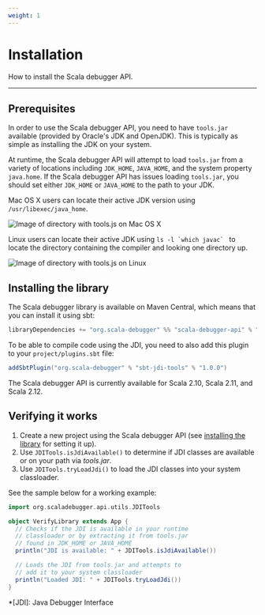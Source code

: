```yaml
---
weight: 1
---
```

# Installation

How to install the Scala debugger API.

---

## Prerequisites

In order to use the Scala debugger API, you need to have `tools.jar` available
(provided by Oracle's JDK and OpenJDK). This is typically as simple as
installing the JDK on your system.

At runtime, the Scala debugger API will attempt to load `tools.jar` from a
variety of locations including `JDK_HOME`, `JAVA_HOME`, and the system
property `java.home`. If the Scala debugger API has issues loading `tools.jar`,
you should set either `JDK_HOME` or `JAVA_HOME` to the path to your JDK.

Mac OS X users can locate their active JDK version using
`/usr/libexec/java_home`.

![Image of directory with tools.js on Mac OS X](/img/getting-started/macosx_tools_jar.png)

Linux users can locate their active JDK using ``ls -l `which javac` `` to
locate the directory containing the compiler and looking one directory up.

![Image of directory with tools.js on Linux](/img/getting-started/linux_tools_jar.png)

## Installing the library

The Scala debugger library is available on Maven Central, which means that you
can install it using sbt:

```scala
libraryDependencies += "org.scala-debugger" %% "scala-debugger-api" % "1.1.0-M3"
```

To be able to compile code using the JDI, you need to also add this plugin to
your `project/plugins.sbt` file:

```scala
addSbtPlugin("org.scala-debugger" % "sbt-jdi-tools" % "1.0.0")
```

The Scala debugger API is currently available for Scala 2.10, Scala 2.11, and
Scala 2.12.

## Verifying it works

1. Create a new project using the Scala debugger API (see
   [installing the library](#installing-the-library) for setting it up).
2. Use `JDITools.isJdiAvailable()` to determine if JDI classes are available
   or on your path via _tools.jar_.
3. Use `JDITools.tryLoadJdi()` to load the JDI classes into your system
   classloader.

See the sample below for a working example:

```scala
import org.scaladebugger.api.utils.JDITools

object VerifyLibrary extends App {
  // Checks if the JDI is available in your runtime
  // classloader or by extracting it from tools.jar
  // found in JDK_HOME or JAVA_HOME
  println("JDI is available: " + JDITools.isJdiAvailable())

  // Loads the JDI from tools.jar and attempts to
  // add it to your system classloader
  println("Loaded JDI: " + JDITools.tryLoadJdi())
}
```

*[JDI]: Java Debugger Interface

